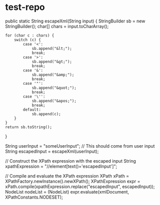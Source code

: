 # test-repo

public static String escapeXml(String input) {
    StringBuilder sb = new StringBuilder();
    char[] chars = input.toCharArray();

    for (char c : chars) {
        switch (c) {
            case '<':
                sb.append("&lt;");
                break;
            case '>':
                sb.append("&gt;");
                break;
            case '&':
                sb.append("&amp;");
                break;
            case '"':
                sb.append("&quot;");
                break;
            case '\'':
                sb.append("&apos;");
                break;
            default:
                sb.append(c);
        }
    }
    return sb.toString();
}


String userInput = "someUserInput"; // This should come from user input
String escapedInput = escapeXml(userInput);

// Construct the XPath expression with the escaped input
String xpathExpression = "//element[text()='escapedInput']";

// Compile and evaluate the XPath expression
XPath xPath = XPathFactory.newInstance().newXPath();
XPathExpression expr = xPath.compile(xpathExpression.replace("escapedInput", escapedInput));
NodeList nodeList = (NodeList) expr.evaluate(xmlDocument, XPathConstants.NODESET);
